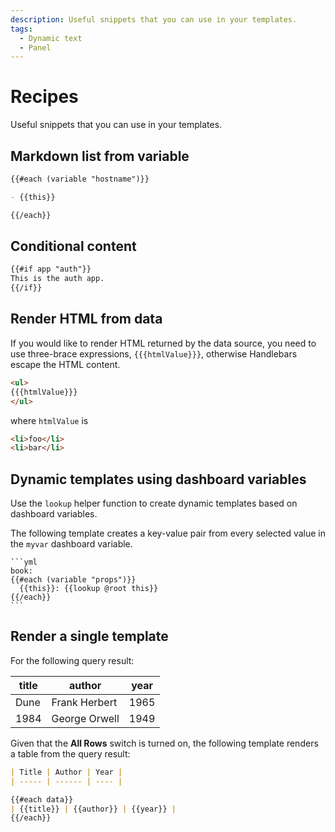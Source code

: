 ```yaml
---
description: Useful snippets that you can use in your templates.
tags:
  - Dynamic text
  - Panel
---
```


# Recipes

Useful snippets that you can use in your templates.

## Markdown list from variable

```md
{{#each (variable "hostname")}}

- {{this}}

{{/each}}
```

## Conditional content

```md
{{#if app "auth"}}
This is the auth app.
{{/if}}
```

## Render HTML from data

If you would like to render HTML returned by the data source, you need to use three-brace expressions, `{{{htmlValue}}}`, otherwise Handlebars escape the HTML content.

```md
<ul>
{{{htmlValue}}}
</ul>
```

where `htmlValue` is

```html
<li>foo</li>
<li>bar</li>
```

## Dynamic templates using dashboard variables

Use the `lookup` helper function to create dynamic templates based on dashboard variables.

The following template creates a key-value pair from every selected value in the `myvar` dashboard variable.

    ```yml
    book:
    {{#each (variable "props")}}
      {{this}}: {{lookup @root this}}
    {{/each}}
    ```

## Render a single template

For the following query result:

| title | author        | year |
| ----- | ------------- | ---- |
| Dune  | Frank Herbert | 1965 |
| 1984  | George Orwell | 1949 |

Given that the **All Rows** switch is turned on, the following template renders a table from the query result:

```md
| Title | Author | Year |
| ----- | ------ | ---- |

{{#each data}}
| {{title}} | {{author}} | {{year}} |
{{/each}}
```
